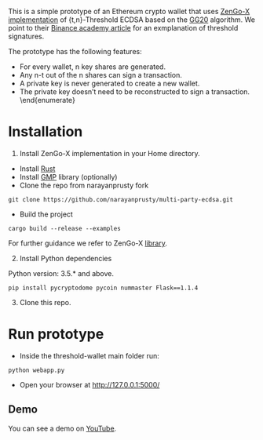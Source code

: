 
This is a simple prototype of an Ethereum crypto wallet that uses [ZenGo-X implementation](https://github.com/ZenGo-X/multi-party-ecdsa) of {t,n}-Threshold ECDSA based on the [GG20](https://eprint.iacr.org/2020/540.pdf) algorithm. We point to their [Binance academy article](https://www.binance.vision/security/threshold-signatures-explained) for an exmplanation of threshold signatures.

The prototype has the following features:
- For every wallet, n key shares are generated.
- Any n-t out of the n shares can sign a transaction.
- A private key is never generated to create a new wallet.
- The private key doesn’t need to be reconstructed to sign a transaction.
\end{enumerate}



# Installation

1. Install ZenGo-X implementation in your Home directory.

- Install [Rust](https://rustup.rs/)
- Install [GMP](https://gmplib.org/) library (optionally)
- Clone the repo from narayanprusty fork
 
```
git clone https://github.com/narayanprusty/multi-party-ecdsa.git
```

- Build the project

```
cargo build --release --examples
```

For further guidance we refer to ZenGo-X [library](https://github.com/ZenGo-X/multi-party-ecdsa).


2. Install Python dependencies

Python version: 3.5.* and above.

```
pip install pycryptodome pycoin nummaster Flask==1.1.4
```

3. Clone this repo.

# Run prototype

- Inside the threshold-wallet main folder run:
```
python webapp.py
```

- Open your browser at http://127.0.0.1:5000/

## Demo

You can see a demo on [YouTube](https://youtu.be/_1OWxtxJ8ZY).

